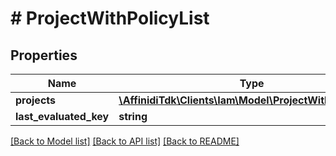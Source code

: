 # # ProjectWithPolicyList

## Properties

| Name                   | Type                                                                                 | Description | Notes      |
| ---------------------- | ------------------------------------------------------------------------------------ | ----------- | ---------- |
| **projects**           | [**\AffinidiTdk\Clients\Iam\Model\ProjectWithPolicyDto[]**](ProjectWithPolicyDto.md) |             |
| **last_evaluated_key** | **string**                                                                           |             | [optional] |

[[Back to Model list]](../../README.md#models) [[Back to API list]](../../README.md#endpoints) [[Back to README]](../../README.md)
